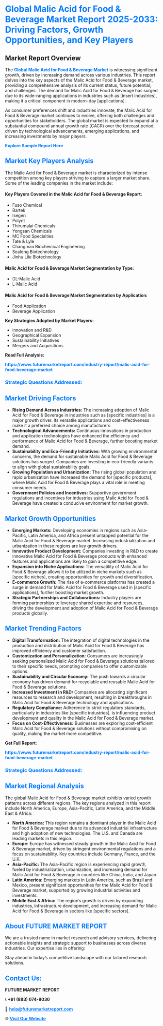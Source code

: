 <h1 style="color: #007BFF;">Global Malic Acid for Food & Beverage Market Report 2025-2033: Driving Factors, Growth Opportunities, and Key Players</h1>

<section id="overview">
<h2>Market Report Overview</h2>
<p>The <a href="https://www.futuremarketreport.com/industry-report/malic-acid-for-food-beverage-market" style="color: #007BFF; text-decoration: none;"><strong>Global Malic Acid for Food & Beverage Market</strong></a> is witnessing significant growth, driven by increasing demand across various industries. This report delves into the key aspects of the Malic Acid for Food & Beverage market, providing a comprehensive analysis of its current status, future potential, and challenges. The demand for Malic Acid for Food & Beverage has surged due to its wide-ranging applications in industries such as [insert industries], making it a critical component in modern-day [applications].</p>
<p>As consumer preferences shift and industries innovate, the Malic Acid for Food & Beverage market continues to evolve, offering both challenges and opportunities for stakeholders. The global market is expected to expand at a substantial compound annual growth rate (CAGR) over the forecast period, driven by technological advancements, emerging applications, and increasing investments by major players.</p>
</section>

<section id="overview">
<p><a href="https://www.futuremarketreport.com/request-sample/reportId=41911" style="color: #007BFF; text-decoration: none;"><strong>Explore Sample Report Here</strong></a></p>
</section>

<section id="key-players">
<h2 style="color: #007BFF;">Market Key Players Analysis</h2>
<p>The Malic Acid for Food & Beverage market is characterized by intense competition among key players striving to capture a larger market share. Some of the leading companies in the market include:</p>
<h4>Key Players Covered in the Malic Acid for Food & Beverage Report:</h4>
<ul><li>Fuso Chemical</li><li>Bartek</li><li>Isegen</li><li>Polynt</li><li>Thirumalai Chemicals</li><li>Yongsan Chemicals</li><li>MC Food Specialties</li><li>Tate &amp; Lyle</li><li>Changmao Biochemical Engineering</li><li>Sealong Biotechnology</li><li>Jinhu Lile Biotechnology</li></ul>
<h4>Malic Acid for Food & Beverage Market Segmentation by Type:</h4>
<ul><li>DL-Malic Acid</li><li>L-Malic Acid</li></ul>

<h4>Malic Acid for Food & Beverage Market Segmentation by Application:</h4>
<ul><li>Food Application</li><li>Beverage Application</li></ul>
<p><strong>Key Strategies Adopted by Market Players:</strong></p>
<ul>
<li>Innovation and R&D</li>
<li>Geographical Expansion</li>
<li>Sustainability Initiatives</li>
<li>Mergers and Acquisitions</li>
</ul>
</section>

<section>
<p><strong>Read Full Analysis: </strong></p><a href="https://www.futuremarketreport.com/industry-report/malic-acid-for-food-beverage-market" style="color: #007BFF; text-decoration: none;"><strong>https://www.futuremarketreport.com/industry-report/malic-acid-for-food-beverage-market</strong></a>
<h3 style="color: #007BFF;">Strategic Questions Addressed:</h3>
</section>

<section id="driving-factors">
<h2 style="color: #007BFF;">Market Driving Factors</h2>
<ul>
<li><strong>Rising Demand Across Industries:</strong> The increasing adoption of Malic Acid for Food & Beverage in industries such as [specific industries] is a major growth driver. Its versatile applications and cost-effectiveness make it a preferred choice among manufacturers.</li>
<li><strong>Technological Advancements:</strong> Continuous innovations in production and application technologies have enhanced the efficiency and performance of Malic Acid for Food & Beverage, further boosting market demand.</li>
<li><strong>Sustainability and Eco-Friendly Initiatives:</strong> With growing environmental concerns, the demand for sustainable Malic Acid for Food & Beverage solutions has surged. Companies are investing in eco-friendly variants to align with global sustainability goals.</li>
<li><strong>Growing Population and Urbanization:</strong> The rising global population and rapid urbanization have increased the demand for [specific products], where Malic Acid for Food & Beverage plays a vital role in meeting consumer needs.</li>
<li><strong>Government Policies and Incentives:</strong> Supportive government regulations and incentives for industries using Malic Acid for Food & Beverage have created a conducive environment for market growth.</li>
</ul>
</section>

<section id="growth-opportunities">
<h2 style="color: #007BFF;">Market Growth Opportunities</h2>
<ul>
<li><strong>Emerging Markets:</strong> Developing economies in regions such as Asia-Pacific, Latin America, and Africa present untapped potential for the Malic Acid for Food & Beverage market. Increasing industrialization and urbanization in these regions are key growth drivers.</li>
<li><strong>Innovative Product Development:</strong> Companies investing in R&D to create innovative Malic Acid for Food & Beverage products with enhanced features and applications are likely to gain a competitive edge.</li>
<li><strong>Expansion into Niche Applications:</strong> The versatility of Malic Acid for Food & Beverage allows it to be utilized in niche markets such as [specific niches], creating opportunities for growth and diversification.</li>
<li><strong>E-commerce Growth:</strong> The rise of e-commerce platforms has created a surge in demand for Malic Acid for Food & Beverage used in [specific applications], further boosting market growth.</li>
<li><strong>Strategic Partnerships and Collaborations:</strong> Industry players are forming partnerships to leverage shared expertise and resources, driving the development and adoption of Malic Acid for Food & Beverage products globally.</li>
</ul>
</section>

<section id="trending-factors">
<h2 style="color: #007BFF;">Market Trending Factors</h2>
<ul>
<li><strong>Digital Transformation:</strong> The integration of digital technologies in the production and distribution of Malic Acid for Food & Beverage has improved efficiency and customer satisfaction.</li>
<li><strong>Customization and Personalization:</strong> Consumers are increasingly seeking personalized Malic Acid for Food & Beverage solutions tailored to their specific needs, prompting companies to offer customizable options.</li>
<li><strong>Sustainability and Circular Economy:</strong> The push towards a circular economy has driven demand for recyclable and reusable Malic Acid for Food & Beverage solutions.</li>
<li><strong>Increased Investment in R&D:</strong> Companies are allocating significant resources to research and development, resulting in breakthroughs in Malic Acid for Food & Beverage technology and applications.</li>
<li><strong>Regulatory Compliance:</strong> Adherence to strict regulatory standards, particularly in industries like [specific industries], is influencing product development and quality in the Malic Acid for Food & Beverage market.</li>
<li><strong>Focus on Cost-Effectiveness:</strong> Businesses are exploring cost-efficient Malic Acid for Food & Beverage solutions without compromising on quality, making the market more competitive.</li>
</ul>
</section>

<section>
<p><strong>Get Full Report: </strong></p><a href="https://www.futuremarketreport.com/industry-report/malic-acid-for-food-beverage-market" style="color: #007BFF; text-decoration: none;"><strong>https://www.futuremarketreport.com/industry-report/malic-acid-for-food-beverage-market</strong></a>
<h3 style="color: #007BFF;">Strategic Questions Addressed:</h3>
</section>


<section id="regional-analysis">
<h2 style="color: #007BFF;">Market Regional Analysis</h2>
<p>The global Malic Acid for Food & Beverage market exhibits varied growth patterns across different regions. The key regions analyzed in this report include North America, Europe, Asia-Pacific, Latin America, and the Middle East & Africa:</p>
<ul>
<li><strong>North America:</strong> This region remains a dominant player in the Malic Acid for Food & Beverage market due to its advanced industrial infrastructure and high adoption of new technologies. The U.S. and Canada are leading markets in this region.</li>
<li><strong>Europe:</strong> Europe has witnessed steady growth in the Malic Acid for Food & Beverage market, driven by stringent environmental regulations and a focus on sustainability. Key countries include Germany, France, and the U.K.</li>
<li><strong>Asia-Pacific:</strong> The Asia-Pacific region is experiencing rapid growth, fueled by industrialization, urbanization, and increasing demand for Malic Acid for Food & Beverage in countries like China, India, and Japan.</li>
<li><strong>Latin America:</strong> Emerging markets in Latin America, such as Brazil and Mexico, present significant opportunities for the Malic Acid for Food & Beverage market, supported by growing industrial activities and investments.</li>
<li><strong>Middle East & Africa:</strong> The region’s growth is driven by expanding industries, infrastructure development, and increasing demand for Malic Acid for Food & Beverage in sectors like [specific sectors].</li>
</ul>
</section>

<footer>
<h2 style="color: #007BFF;">About FUTURE MARKET REPORT</h2>
<p>We are a trusted name in market research and advisory services, delivering actionable insights and strategic support to businesses across diverse industries. Our expertise lies in offering:</p>

<p>Stay ahead in today’s competitive landscape with our tailored research solutions.</p>

<h2 style="color: #007BFF;">Contact Us:</h2>
<p><strong>FUTURE MARKET REPORT</strong></p>
<p>📞 <strong>+91 (883) 074-8030</strong></p>
<p>📧 <strong><a href="mailto:help@futuremarketreport.com" style="color: #007BFF;">help@futuremarketreport.com</a></strong></p>
<p>🌐 <strong><a href="https://www.futuremarketreport.com/" style="color: #007BFF;">Visit Our Website</a></strong></p>
</footer>
